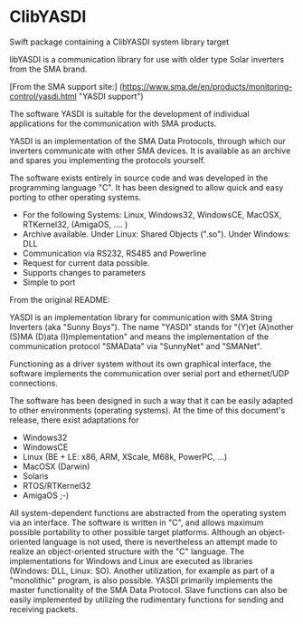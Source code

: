# ClibYASDI

Swift package containing a 
ClibYASDI system library target

libYASDI is a communication library for use with older type Solar inverters from the SMA brand.



[From the SMA support site:] (https://www.sma.de/en/products/monitoring-control/yasdi.html "YASDI support")

The software YASDI is suitable for the development of individual applications for the communication with SMA products.

YASDI is an implementation of the SMA Data Protocols, through which our inverters communicate with other SMA devices. It is available as an archive and spares you implementing the protocols yourself.

The software exists entirely in source code and was developed in the programming language "C". It has been designed to allow quick and easy porting to other operating systems.

- For the following Systems: Linux, Windows32, WindowsCE, MacOSX, RTKernel32, (AmigaOS, .... )
- Archive available. Under Linux: Shared Objects (".so"). Under Windows: DLL
- Communication via RS232, RS485 and Powerline
- Request for current data possible.
- Supports changes to parameters
- Simple to port




From the original README:

YASDI is an implementation library for communication with 
SMA String Inverters (aka "Sunny Boys"). The name "YASDI" stands for 
"(Y)et (A)nother (S)MA (D)ata (I)mplementation" and means the implementation
of the communication protocol "SMAData" via "SunnyNet" and "SMANet".
  
Functioning as a driver system without its own graphical interface, 
the software implements the communication over serial port and ethernet/UDP 
connections. 

The software has been designed in such a way that it can be easily adapted 
to other environments (operating systems). At the time of this document's 
release, there exist adaptations for 

  - Windows32
  - WindowsCE 
  - Linux (BE + LE: x86, ARM, XScale, M68k, PowerPC, ...)
  - MacOSX (Darwin)
  - Solaris
  - RTOS/RTKernel32
  - AmigaOS ;-)
  
All system-dependent functions are abstracted from the operating system 
via an interface. The software is written in "C", and allows maximum possible 
portability to other possible target platforms. Although an object-oriented 
language is not used, there is nevertheless an attempt made to realize an 
object-oriented structure with the "C" language. The implementations for 
Windows and Linux are executed as libraries (Windows: DLL, Linux: SO). 
Another utilization, for example as part of a "monolithic" program, is also 
possible. YASDI primarily implements the master functionality of the 
SMA Data Protocol. Slave functions can also be easily implemented by utilizing 
the rudimentary functions for sending and receiving packets.
